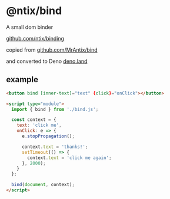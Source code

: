# @ntix/bind

A small dom binder

[github.com/ntix/binding](https://github.com/ntix/binding/)

copied from
[github.com/MrAntix/bind](https://github.com/MrAntix/bind/)

and converted to Deno
[deno.land](https://deno.land/)

## example

```html
<button bind [inner-text]="text" {click}="onClick"></button>

<script type="module">
  import { bind } from './bind.js';

  const context = {
    text: 'click me',
    onClick: e => {
      e.stopPropagation();

      context.text = 'thanks!';
      setTimeout(() => {
        context.text = 'click me again';
      }, 2000);
    }
  };

  bind(document, context);
</script>
```
